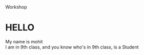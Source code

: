 <!DOCTYPE html>
<html>
<head>
    <meta charset="utf-8">
    <tittle> Workshop </tittle> 
 <style>
   
 </style>
 </head>
  
  
<body>
  <h1>HELLO</h1>
  <p class="introduction">My name is mohit<br>I am in 9th class, and you know who's in 9th class, is a Student</p>
</body>
</html>
